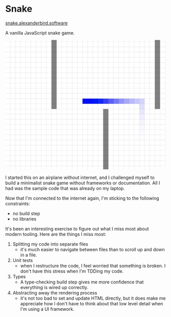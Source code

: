 # Snake

[snake.alexanderbird.software](http://snake.alexanderbird.software/)

A vanilla JavaScript snake game.

![screenshot of boxy snake game](./screenshot.jpg)

I started this on an airplane without internet, and I challenged myself to build
a minimalist snake game without frameworks or documentation. All I had was the
sample code that was already on my laptop.

Now that I'm connected to the internet again, I'm sticking to the following
constraints:
- no build step
- no libraries

It's been an interesting exercise to figure out what I miss most about modern
tooling. Here are the things I miss most:

1. Splitting my code into separate files
    - it's much easier to navigate between files than to scroll up and down in a
      file.
2. Unit tests
    - when I restructure the code, I feel worried that something is broken. I
      don't have this stress when I'm TDDing my code.
3. Types
    - A type-checking build step gives me more confidence that everything is wired
      up correctly.
4. Abstracting away the rendering process
    - it's not too bad to set and update HTML directly, but it does make me
      appreciate how I don't have to think about that low level detail when I'm
      using a UI framework.
